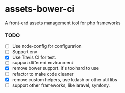 assets-bower-ci
===============

A front-end assets management tool for php frameworks

### TODO

- [ ] Use node-config for configuration
- [ ] Support env
- [x] Use Travis CI for test.
- [ ] support different environment
- [x] remove bower support. it's too hard to use
- [ ] refactor to make code cleaner
- [x] remove custom helpers, use lodash or other util libs
- [ ] support other frameworks, like laravel, symfony.
